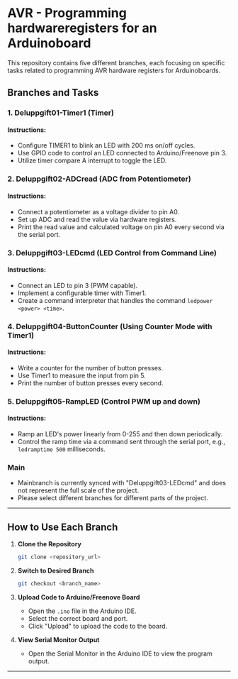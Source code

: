 # AVR - Programming hardwareregisters for an Arduinoboard

This repository contains five different branches, each focusing on specific tasks related to programming AVR hardware registers for Arduinoboards.

## Branches and Tasks

### 1. Deluppgift01-Timer1 (Timer)

#### Instructions:

- Configure TIMER1 to blink an LED with 200 ms on/off cycles.
- Use GPIO code to control an LED connected to Arduino/Freenove pin 3.
- Utilize timer compare A interrupt to toggle the LED.
  
### 2. Deluppgift02-ADCread (ADC from Potentiometer)

#### Instructions:

- Connect a potentiometer as a voltage divider to pin A0.
- Set up ADC and read the value via hardware registers.
- Print the read value and calculated voltage on pin A0 every second via the serial port.

### 3. Deluppgift03-LEDcmd (LED Control from Command Line)

#### Instructions:

- Connect an LED to pin 3 (PWM capable).
- Implement a configurable timer with Timer1.
- Create a command interpreter that handles the command `ledpower <power> <time>`.

### 4. Deluppgift04-ButtonCounter (Using Counter Mode with Timer1)

#### Instructions:

- Write a counter for the number of button presses.
- Use Timer1 to measure the input from pin 5.
- Print the number of button presses every second.

### 5. Deluppgift05-RampLED (Control PWM up and down)

#### Instructions:

- Ramp an LED's power linearly from 0-255 and then down periodically.
- Control the ramp time via a command sent through the serial port, e.g., `ledramptime 500` milliseconds.

### Main 

- Mainbranch is currently synced with "Deluppgift03-LEDcmd" and does not represent the full scale of the project.
- Please select different branches for different parts of the project.

---

## How to Use Each Branch

1. **Clone the Repository**
    ```bash
    git clone <repository_url>
    ```
  
2. **Switch to Desired Branch**
    ```bash
    git checkout <branch_name>
    ```
  
3. **Upload Code to Arduino/Freenove Board**
    - Open the `.ino` file in the Arduino IDE.
    - Select the correct board and port.
    - Click "Upload" to upload the code to the board.

4. **View Serial Monitor Output**
    - Open the Serial Monitor in the Arduino IDE to view the program output.

---

